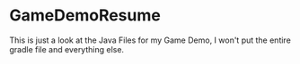 # GameDemoResume
This is just a look at the Java Files for my Game Demo, I won't put the entire gradle file and everything else.
